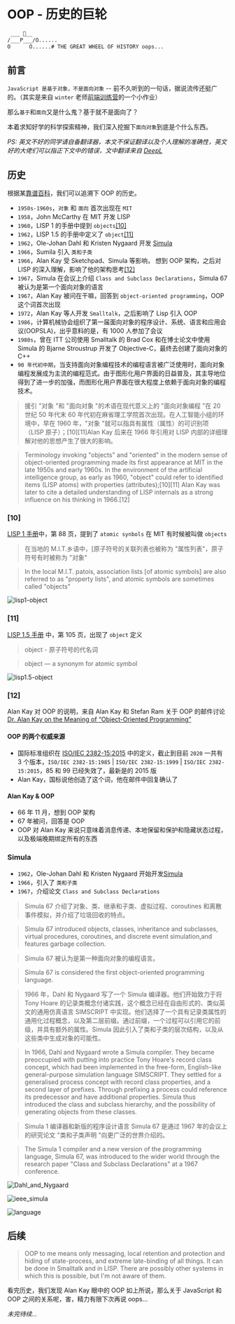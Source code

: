 # OOP - 历史的巨轮

```sh
 ___ 🚩__
/___P___/O......
O      O......# THE GREAT WHEEL OF HISTORY oops...
```

## 前言

`JavaScript 是基于对象，不是面向对象` -- 前不久听到的一句话，据说流传还挺广的。（其实是来自 `winter` 老师[前端训练营](https://u.geekbang.org/lesson/12?article=215673)的一个小作业）

那么`基于`和`面向`又是什么鬼？基于就不是面向了？

本着求知好学的科学探索精神，我们深入挖掘下`面向对象`到底是个什么东西。

_PS: 英文不好的同学请自备翻译器，本文不保证翻译以及个人理解的准确性，英文好的大佬们可以指正下文中的错误，文中翻译来自 [DeepL](https://www.deepl.com/translator)_

## 历史

根据某[靠谱百科](https://en.wikipedia.org/wiki/Object-oriented_programming#History)，我们可以追溯下 OOP 的历史。

- `1950s-1960s`，`对象` 和 `面向` 首次出现在 `MIT`
- `1958`，John McCarthy 在 MIT 开发 LISP
- `1960`，LISP 1 的手册中提到 `objects`[[10]](#10)
- `1962`，LISP 1.5 的手册中定义了 `object`[[11]](#11)
- `1962`，Ole-Johan Dahl 和 Kristen Nygaard 开发 [Simula](#Simula)
- `1966`，Sumila 引入 `类和子类`
- `1966`，Alan Kay 受 Sketchpad、Simula 等影响， 想到 OOP 架构，之后对 LISP 的深入理解，影响了他的架构思考[[12]](#12)
- `1967`，Simula 在会议上介绍 `Class and Subclass Declarations`，Simula 67 被认为是第一个面向对象的语言
- `1967`，Alan Kay 被问在干嘛，回答到 `object-oriented programming`，OOP 这个词首次出现
- `1972`，Alan Kay 等人开发 `Smalltalk`，之后影响了 Lisp 引入 OOP
- `1986`，计算机械协会组织了第一届面向对象的程序设计、系统、语言和应用会议(OOPSLA)，出乎意料的是，有 1000 人参加了会议
- `1980s`，曾在 ITT 公司使用 Smalltalk 的 Brad Cox 和在博士论文中使用 Simula 的 Bjarne Stroustrup 开发了 Objective-C，最终去创建了面向对象的 C++
- `90 年代初中期`，当支持面向对象编程技术的编程语言被广泛使用时，面向对象编程发展成为主流的编程范式。由于图形化用户界面的日益普及，其主导地位得到了进一步的加强，而图形化用户界面在很大程度上依赖于面向对象的编程技术。

> 援引 "对象 "和 "面向对象 "的术语在现代意义上的 "面向对象编程 "在 20 世纪 50 年代末 60 年代初在麻省理工学院首次出现。在人工智能小组的环境中，早在 1960 年，"对象 "就可以指具有属性（属性）的可识别项（LISP 原子）；[10][11]Alan Kay 后来在 1966 年引用对 LISP 内部的详细理解对他的思想产生了很大的影响。

> Terminology invoking "objects" and "oriented" in the modern sense of object-oriented programming made its first appearance at MIT in the late 1950s and early 1960s. In the environment of the artificial intelligence group, as early as 1960, "object" could refer to identified items (LISP atoms) with properties (attributes);[10][11] Alan Kay was later to cite a detailed understanding of LISP internals as a strong influence on his thinking in 1966.[12]

### [10]

[LISP 1 手册](http://history.siam.org/sup/Fox_1960_LISP.pdf)中，第 88 页，提到了 `atomic synbols` 在 MIT 有时候被叫做 `objects`

> 在当地的 M.I.T.乡语中，[原子符号的关联列表也被称为 "属性列表"，原子符号有时被称为 "对象"

> In the local M.I.T. patois, association lists [of atomic symbols] are also referred to as "property lists", and atomic symbols are sometimes called "objects"

![lisp1-object](./lisp1-object.png)

### [11]

[LISP 1.5 手册](https://archive.org/details/lisp15programmer00john/page/105) 中，第 105 页，出现了 `object` 定义

> object - 原子符号的代名词

> object — a synonym for atomic symbol

![lisp1.5-object](./lisp1.5-object.png)

### [12]

Alan Kay 对 OOP 的说明，来自 Alan Kay 和 Stefan Ram 关于 OOP 的邮件讨论  
[Dr. Alan Kay on the Meaning of “Object-Oriented Programming”](./mail.md)

#### OOP 的两个权威来源

- 国际标准组织在 [ISO/IEC 2382-15:2015](https://www.iso.org/obp/ui/#iso:std:iso-iec:2382:ed-1:v1:en) 中的定义，截止到目前 `2020` 一共有 3 个版本，`ISO/IEC 2382-15:1985` | `ISO/IEC 2382-15:1999` | `ISO/IEC 2382-15:2015`，85 和 99 已经失效了，最新是的 2015 版
- Alan Kay，国标说他创造了这个词，他在邮件中回复确认了

#### Alan Kay & OOP

- 66 年 11 月，想到 OOP 架构
- 67 年被问，回答是 OOP
- OOP 对 Alan Kay 来说只意味着消息传递、本地保留和保护和隐藏状态过程，以及极端晚期绑定所有的东西

### Simula

- `1962`，Ole-Johan Dahl 和 Kristen Nygaard 开始开发[Simula](https://en.wikipedia.org/wiki/Simula)
- `1966`，引入了 `类和子类`
- `1967`，介绍论文 `Class and Subclass Declarations`

> Simula 67 介绍了对象、类、继承和子类、虚拟过程、coroutines 和离散事件模拟，并介绍了垃圾回收的特点。

> Simula 67 introduced objects, classes, inheritance and subclasses, virtual procedures, coroutines, and discrete event simulation,and features garbage collection.

> Simula 67 被认为是第一种面向对象的编程语言。

> Simula 67 is considered the first object-oriented programming language.

> 1966 年，Dahl 和 Nygaard 写了一个 Simula 编译器。他们开始致力于将 Tony Hoare 的记录类概念付诸实践，这个概念已经在自由形式的、类似英文的通用仿真语言 SIMSCRIPT 中实现。他们选择了一个具有记录类属性的通用化过程概念，以及第二层前缀。通过前缀，一个过程可以引用它的前级，并具有额外的属性。Simula 因此引入了类和子类的层次结构，以及从这些类中生成对象的可能性。

> In 1966, Dahl and Nygaard wrote a Simula compiler. They became preoccupied with putting into practice Tony Hoare's record class concept, which had been implemented in the free-form, English-like general-purpose simulation language SIMSCRIPT. They settled for a generalised process concept with record class properties, and a second layer of prefixes. Through prefixing a process could reference its predecessor and have additional properties. Simula thus introduced the class and subclass hierarchy, and the possibility of generating objects from these classes.

> Simula 1 编译器和新版的程序设计语言 Simula 67 是通过 1967 年的会议上的研究论文 "类和子类声明 "向更广泛的世界介绍的。

> The Simula 1 compiler and a new version of the programming language, Simula 67, was introduced to the wider world through the research paper "Class and Subclass Declarations" at a 1967 conference.

![Dahl_and_Nygaard](./Dahl_and_Nygaard.jpg)

![ieee_simula](./ieee_simula.jpeg)

![language](./language.png)

## 后续

> OOP to me means only messaging, local retention and protection and hiding of state-process, and extreme late-binding of all things. It can be done in Smalltalk and in LISP. There are possibly other systems in which this is possible, but I'm not aware of them.

看完历史，我们发现 Alan Kay 眼中的 OOP 如上所说，那么关于 JavaScript 和 OOP 之间的关系呢，害，精力有限下次再说 oops...

_未完待续..._
